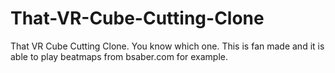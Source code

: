 # That-VR-Cube-Cutting-Clone
That VR Cube Cutting Clone. You know which one. This is fan made and it is able to play beatmaps from bsaber.com for example.
